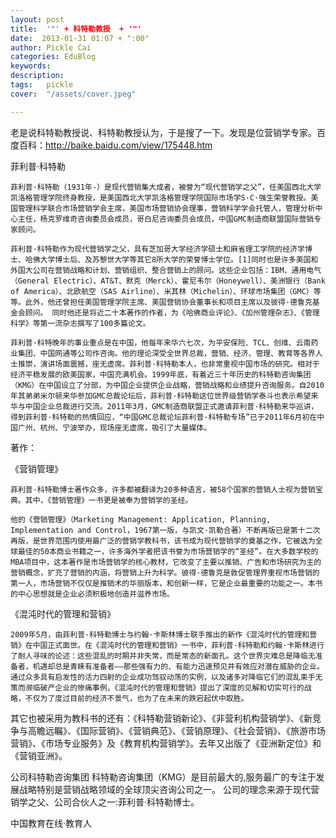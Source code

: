 ```yaml
---
layout: post  
title:  '"' + 科特勒教授  + '"'
date:  2013-01-31 01:07 + ":00" 
author: Pickle Cai  
categories: EduBlog  
keywords: 
description:   
tags:	pickle   
cover:  "/assets/cover.jpeg"  

---  
```

    
老是说科特勒教授说、科特勒教授认为，于是搜了一下。发现是位营销学专家。百度百科：http://baike.baidu.com/view/175448.htm

菲利普·科特勒

    菲利普·科特勒（1931年-）是现代营销集大成者，被誉为“现代营销学之父”，任美国西北大学凯洛格管理学院终身教授，是美国西北大学凯洛格管理学院国际市场学S·C·强生荣誉教授。美国管理科学联合市场营销学会主席，美国市场营销协会理事，营销科学学会托管人，管理分析中心主任，杨克罗维奇咨询委员会成员，哥白尼咨询委员会成员，中国GMC制造商联盟国际营销专家顾问。

    菲利普·科特勒作为现代营销学之父，具有芝加哥大学经济学硕士和麻省理工学院的经济学博士、哈佛大学博士后、及苏黎世大学等其它8所大学的荣誉博士学位。[1]同时也是许多美国和外国大公司在营销战略和计划、营销组织、整合营销上的顾问。这些企业包括：IBM、通用电气（General Electric）、AT&T、默克（Merck）、霍尼韦尔（Honeywell）、美洲银行（Bank of America）、北欧航空（SAS Airline）、米其林（Michelin）、环球市场集团（GMC）等等。此外，他还曾担任美国管理学院主席、美国营销协会董事长和项目主席以及彼得·德鲁克基金会顾问。 同时他还是将近二十本著作的作者，为《哈佛商业评论》、《加州管理杂志》、《管理科学》等第一流杂志撰写了100多篇论文。

    菲利普·科特晚年的事业重点是在中国，他每年来华六七次，为平安保险、TCL、创维、云南药业集团、中国网通等公司作咨询。他的理论深受全世界总裁，营销、经济、管理、教育等各界人士推崇，演讲场面震撼，座无虚席。菲利普·科特勒本人，也非常重视中国市场的研究。相对于经济平稳发展的欧美国家，中国充满机会。1999年底，有着近三十年历史的科特勒咨询集团（KMG）在中国设立了分部，为中国企业提供企业战略，营销战略和业绩提升咨询服务。自2010年其弟弟米尔顿来华参加GMC总裁论坛后，菲利普·科特勒这位世界级营销学泰斗也表示希望来华与中国企业总裁进行交流。2011年3月，GMC制造商联盟正式邀请菲利普·科特勒来华巡讲，得到菲利普·科特勒的热情回应，“中国GMC总裁论坛菲利普·科特勒专场”已于2011年6月初在中国广州、杭州、宁波举办，现场座无虚席，吸引了大量媒体。

著作：



《营销管理》

    菲利普·科特勒博士著作众多，许多都被翻译为20多种语言，被58个国家的营销人士视为营销宝典。其中，《营销管理》一书更是被奉为营销学的圣经。 

    他的《营销管理》（Marketing Management: Application, Planning, Implementation and Control，1967第一版，与凯文·凯勒合著）不断再版已是第十二次再版，是世界范围内使用最广泛的营销学教科书，该书成为现代营销学的奠基之作，它被选为全球最佳的50本商业书籍之一，许多海外学者把该书誉为市场营销学的“圣经”。在大多数学校的MBA项目中，这本著作是市场营销学的核心教材，它改变了主要以推销、广告和市场研究为主的营销概念，扩充了营销的内涵，将营销上升为科学。彼得·德鲁克是敦促管理界重视市场营销的第一人，市场营销不仅仅是推销术的华丽版本，和创新一样，它是企业最重要的功能之一。本书的中心思想就是企业必须积极地创造并滋养市场。



《混沌时代的管理和营销》

    2009年5月，由菲利普·科特勒博士与约翰·卡斯林博士联手推出的新作《混沌时代的管理和营销》在中国正式面世。在《混沌时代的管理和营销》一书中，菲利普·科特勒和约翰·卡斯林进行了耐人寻味的论述：这些混乱的时期并非失常，而是常态的新面孔。这个世界灾难总是降临无准备者，机遇却总是青睐有准备者——那些强有力的、有能力迅速预见并有效应对潜在威胁的企业。通过众多具有启发性的活力四射的企业成功驾驭动荡的实例，以及诸多对降临它们的混乱束手无策而濒临破产企业的惨痛事例，《混沌时代的管理和营销》提出了深度的见解和切实可行的战略，不仅为了度过目前的经济不景气，也为了在未来的跌宕起伏中取胜。



其它也被采用为教科书的还有：《科特勒营销新论》、《非营利机构营销学》、《新竞争与高瞻远瞩》、《国际营销》、《营销典范》、《营销原理》、《社会营销》、《旅游市场营销》、《市场专业服务》及《教育机构营销学》。去年又出版了《亚洲新定位》和《营销亚洲》。

公司科特勒咨询集团    科特勒咨询集团（KMG）是目前最大的,服务最广的专注于发展战略特别是营销战略领域的全球顶尖咨询公司之一。 公司的理念来源于现代营销学之父、公司合伙人之一:菲利普·科特勒博士。

						

		    
 中国教育在线·教育人

